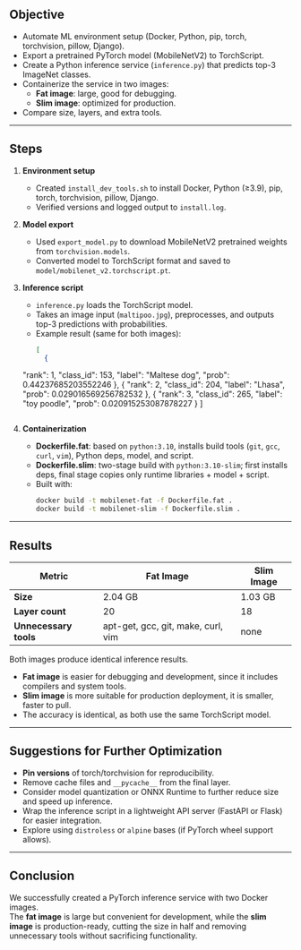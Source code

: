 
## Objective
- Automate ML environment setup (Docker, Python, pip, torch, torchvision, pillow, Django).  
- Export a pretrained PyTorch model (MobileNetV2) to TorchScript.  
- Create a Python inference service (`inference.py`) that predicts top-3 ImageNet classes.  
- Containerize the service in two images:
  - **Fat image**: large, good for debugging.  
  - **Slim image**: optimized for production.  
- Compare size, layers, and extra tools.

---

## Steps 

1. **Environment setup**  
   - Created `install_dev_tools.sh` to install Docker, Python (≥3.9), pip, torch, torchvision, pillow, Django.  
   - Verified versions and logged output to `install.log`.

2. **Model export**  
   - Used `export_model.py` to download MobileNetV2 pretrained weights from `torchvision.models`.  
   - Converted model to TorchScript format and saved to `model/mobilenet_v2.torchscript.pt`.

3. **Inference script**  
   - `inference.py` loads the TorchScript model.  
   - Takes an image input (`maltipoo.jpg`), preprocesses, and outputs top-3 predictions with probabilities.  
   - Example result (same for both images):  
     ```json
     [
       {
    "rank": 1,
    "class_id": 153,
    "label": "Maltese dog",
    "prob": 0.44237685203552246
  },
  {
    "rank": 2,
    "class_id": 204,
    "label": "Lhasa",
    "prob": 0.029016569256782532
  },
  {
    "rank": 3,
    "class_id": 265,
    "label": "toy poodle",
    "prob": 0.020915253087878227
  }
     ]
     ```

4. **Containerization**  
   - **Dockerfile.fat**: based on `python:3.10`, installs build tools (`git`, `gcc`, `curl`, `vim`), Python deps, model, and script.  
   - **Dockerfile.slim**: two-stage build with `python:3.10-slim`; first installs deps, final stage copies only runtime libraries + model + script.  
   - Built with:
     ```bash
     docker build -t mobilenet-fat -f Dockerfile.fat .
     docker build -t mobilenet-slim -f Dockerfile.slim .
     ```

---

## Results

| Metric              | Fat Image         | Slim Image       |
|----------------------|------------------|------------------|
| **Size**            | 2.04 GB          | 1.03 GB          |
| **Layer count**     | 20               | 18               |
| **Unnecessary tools** | apt-get, gcc, git, make, curl, vim | none |

Both images produce identical inference results.

- **Fat image** is easier for debugging and development, since it includes compilers and system tools.  
- **Slim image** is more suitable for production deployment, it is smaller, faster to pull.  
- The accuracy is identical, as both use the same TorchScript model.  

---

## Suggestions for Further Optimization

- **Pin versions** of torch/torchvision for reproducibility.  
- Remove cache files and `__pycache__` from the final layer.  
- Consider model quantization or ONNX Runtime to further reduce size and speed up inference.  
- Wrap the inference script in a lightweight API server (FastAPI or Flask) for easier integration.  
- Explore using `distroless` or `alpine` bases (if PyTorch wheel support allows).  

---

## Conclusion
We successfully created a PyTorch inference service with two Docker images.  
The **fat image** is large but convenient for development, while the **slim image** is production-ready, cutting the size in half and removing unnecessary tools without sacrificing functionality.

